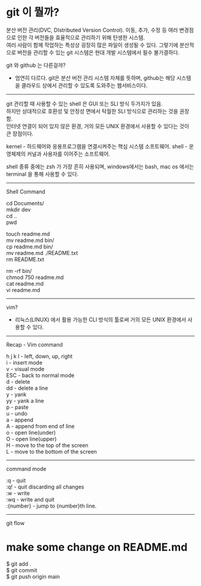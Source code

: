 # git 이 뭘까?

분산 버전 관리(DVC, DIstributed Version Control). 
이동, 추가, 수정 등 여러 변경점으로 인한 각 버전들을 효율적으로 관리하기 위해 탄생한 시스템.  
여러 사람이 함께 작업하는 특성상 굉장히 많은 파일이 생성될 수 있다. 그렇기에 분산적으로 버전을 관리할 수 있는 git 시스템은 현대 개발 시스템에서 필수 불가결하다.

git 와 github 는 다른걸까?  

- 엄연히 다르다.
git은 분산 버전 관리 시스템 자체를 뜻하며, github는 해당 시스템을 클라우드 상에서  관리할 수 있도록 도와주는 웹서비스이다.

-------

git 관리할 때 사용할 수 있는 shell 은 GUI 또는 SLI 방식 두가지가 있음.  
하지만 상대적으로 호환성 및 안정성 면에서 탁월한 SLI 방식으로 관리하는 것을 권장함.  
인터넷 연결이 되어 있지 않은 환경, 거의 모든 UNIX 환경에서 사용할 수 있다는 것이 큰 장점이다.  

kernel - 하드웨어와 응용프로그램을 연결시켜주는 핵심 시스템 소프트웨어. 
shell - 운영체제의 커널과 사용자를 이어주는 소프트웨어. 

shell 종류 중에는 zsh 가 가장 흔히 사용되며, windows에서는 bash, mac os 에서는 terminal 을 통해 사용할 수 있다.
 
--------

Shell Command  

cd Documents/  
mkdir dev  
cd ..  
pwd  

touch readme.md  
mv readme.md bin/  
cp readme.md bin/  
mv readme.md ./README.txt  
rm README.txt  

rm -rf bin/  
chmod 750 readme.md  
cat readme.md  
vi readme.md  

---------

vim?

- 리눅스(LINUX) 에서 활용 가능한 CLI 방식의 툴로써 거의 모든 UNIX 환경에서 사용할 수 있다.

-----

Recap - Vim command  

h j k l - left, down, up, right  
i - insert mode  
v - visual mode   
ESC - back to normal mode  
d - delete  
dd - delete a line  
y - yank  
yy - yank a line  
p - paste  
u - undo  
a - append  
A - append from end of line  
o - open line(under)  
O - open line(upper)  
H - move to the top of the screen  
L - move to the bottom of the screen  

------

command mode  

:q - quit  
:q! - quit discarding all changes  
:w - write  
:wq - write and quit  
:{number} - jump to {number}th line.

--------

git flow  

# make some change on README.md  
$ git add .  
$ git commit  
$ git push origin main  



